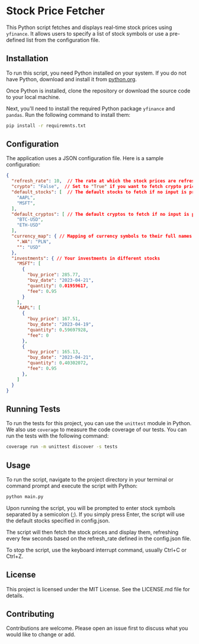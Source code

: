 # Stock Price Fetcher

This Python script fetches and displays real-time stock prices using `yfinance`. It allows users to specify a list of stock symbols or use a pre-defined list from the configuration file.

## Installation

To run this script, you need Python installed on your system. If you do not have Python, download and install it from [python.org](https://www.python.org/).

Once Python is installed, clone the repository or download the source code to your local machine.

Next, you'll need to install the required Python package `yfinance` and `pandas`. Run the following command to install them:

```bash
pip install -r requiremnts.txt
```

## Configuration

The application uses a JSON configuration file. Here is a sample configuration:

```json
{
  "refresh_rate": 10,  // The rate at which the stock prices are refreshed
  "crypto": "False",  // Set to "True" if you want to fetch crypto prices
  "default_stocks": [  // The default stocks to fetch if no input is provided by the user
    "AAPL",
    "MSFT",
  ],
  "default_cryptos": [ // The default cryptos to fetch if no input is provided by the user
    "BTC-USD",
    "ETH-USD"
  ],
  "currency_map": { // Mapping of currency symbols to their full names
    ".WA": "PLN",
    "": "USD"
  },
  "investments": { // Your investments in different stocks
    "MSFT": [
      {
        "buy_price": 285.77,
        "buy_date": "2023-04-21",
        "quantity": 0.01959617,
        "fee": 0.95
      }
    ],
    "AAPL": [
      {
        "buy_price": 167.51,
        "buy_date": "2023-04-19",
        "quantity": 0.59697928,
        "fee": 0
      },
      {
        "buy_price": 165.13,
        "buy_date": "2023-04-21",
        "quantity": 0.40302072,
        "fee": 0.95
      },
    ]
  }
}
```
## Running Tests

To run the tests for this project, you can use the `unittest` module in Python. We also use `coverage` to measure the code coverage of our tests. You can run the tests with the following command:

```bash
coverage run -m unittest discover -s tests
```

## Usage

To run the script, navigate to the project directory in your terminal or command prompt and execute the script with Python:

```bash
python main.py
```

Upon running the script, you will be prompted to enter stock symbols separated by a semicolon (;). If you simply press Enter, the script will use the default stocks specified in config.json.

The script will then fetch the stock prices and display them, refreshing every few seconds based on the refresh_rate defined in the config.json file.

To stop the script, use the keyboard interrupt command, usually Ctrl+C or Ctrl+Z.

## License

This project is licensed under the MIT License. See the LICENSE.md file for details.

## Contributing

Contributions are welcome. Please open an issue first to discuss what you would like to change or add.